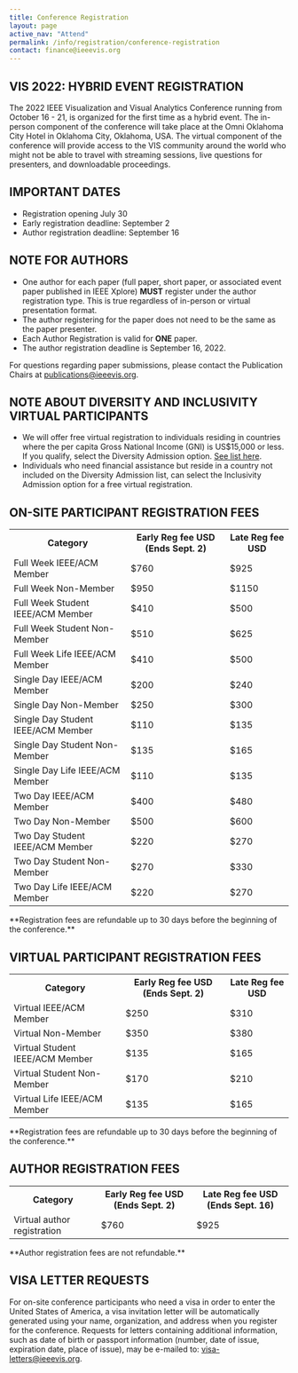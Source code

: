 ```yaml
---
title: Conference Registration
layout: page
active_nav: "Attend"
permalink: /info/registration/conference-registration
contact: finance@ieeevis.org
---
```


## VIS 2022: HYBRID EVENT REGISTRATION
The 2022 IEEE Visualization and Visual Analytics Conference running from October 16 - 21, is organized for the first time as a hybrid event. The in-person component of the conference will take place at the Omni Oklahoma City Hotel in Oklahoma City, Oklahoma, USA. The virtual component of the conference will provide access to the VIS community around the world who might not be able to travel with streaming sessions, live questions for presenters, and downloadable proceedings. 

## IMPORTANT DATES
<ul>
<li>Registration opening July 30</li>
<li>Early registration deadline: September 2</li>
<li>Author registration deadline: September 16</li>
</ul>

## NOTE FOR AUTHORS
<ul>
<li>One author for each paper (full paper, short paper, or associated event paper published in IEEE Xplore) <b>MUST</b> register under the author registration type. This is true regardless of in-person or virtual presentation format.</li>
<li>The author registering for the paper does not need to be the same as the paper presenter. 
<li>Each Author Registration is valid for <b>ONE</b> paper.</li>
<li>The author registration deadline is September 16, 2022.</li>
</ul>

For questions regarding paper submissions, please contact the Publication Chairs at <a href="mailto:publications@ieeevis.org">publications@ieeevis.org</a>.

## NOTE ABOUT DIVERSITY AND INCLUSIVITY VIRTUAL PARTICIPANTS
<ul>
<li>We will offer free virtual registration to individuals residing in countries where the per capita Gross National Income (GNI) is US$15,000 or less.  If you qualify, select the Diversity Admission option. <a href="https://www.ieee.org/membership/join/emember-countries.html">See list here</a>.</li>
<li>Individuals who need financial assistance but reside in a country not included on the Diversity Admission list, can select the Inclusivity Admission option for a free virtual registration.</li>
</ul>

## ON-SITE PARTICIPANT REGISTRATION FEES
<table>
  <tr>
    <th>Category</th>
    <th>Early Reg fee USD (Ends Sept. 2)</th>
    <th>Late Reg fee USD</th>
  </tr>
<tr>
    <td>Full Week IEEE/ACM Member</td>
    <td>$760</td>
    <td>$925</td>
</tr>
<tr>
    <td>Full Week Non-Member</td>
    <td>$950</td>
    <td>$1150</td>
</tr>
<tr>
    <td>Full Week Student IEEE/ACM Member</td>
    <td>$410</td>
    <td>$500</td>
</tr>
<tr>
    <td>Full Week Student Non-Member</td>
    <td>$510</td>
    <td>$625</td>
</tr>
<tr>
    <td>Full Week Life IEEE/ACM Member</td>
    <td>$410</td>
    <td>$500</td>
</tr>
<tr>
    <td>Single Day IEEE/ACM Member</td>
    <td>$200</td>
    <td>$240</td>
</tr>
<tr>
    <td>Single Day Non-Member</td>
    <td>$250</td>
    <td>$300</td>
</tr>
<tr>
    <td>Single Day Student IEEE/ACM Member</td>
    <td>$110</td>
    <td>$135</td>
</tr>
<tr>
    <td>Single Day Student Non-Member</td>
    <td>$135</td>
    <td>$165</td>
</tr>
<tr>
    <td>Single Day Life IEEE/ACM Member</td>
    <td>$110</td>
    <td>$135</td>
</tr>
<tr>
    <td>Two Day IEEE/ACM Member</td>
    <td>$400</td>
    <td>$480</td>
</tr>
<tr>
    <td>Two Day Non-Member</td>
    <td>$500</td>
    <td>$600</td>
</tr>
<tr>
    <td>Two Day Student IEEE/ACM Member</td>
    <td>$220</td>
    <td>$270</td>
</tr>
<tr>
    <td>Two Day Student Non-Member</td>
    <td>$270</td>
    <td>$330</td>
</tr>
<tr>
    <td>Two Day Life IEEE/ACM Member</td>
    <td>$220</td>
    <td>$270</td>
</tr>
</table>
**Registration fees are refundable up to 30 days before the beginning of the conference.**

## VIRTUAL PARTICIPANT REGISTRATION FEES
<table>
  <tr>
    <th>Category</th>
    <th>Early Reg fee USD (Ends Sept. 2)</th>
    <th>Late Reg fee USD</th>
  </tr>
<tr>
    <td>Virtual IEEE/ACM Member</td>
    <td>$250</td>
    <td>$310</td>
</tr>
<tr>
    <td>Virtual Non-Member</td>
    <td>$350</td>
    <td>$380</td>
</tr>
<tr>
    <td>Virtual Student IEEE/ACM Member</td>
    <td>$135</td>
    <td>$165</td>
</tr>
<tr>
    <td>Virtual Student Non-Member</td>
    <td>$170</td>
    <td>$210</td>
</tr>
<tr>
    <td>Virtual Life IEEE/ACM Member</td>
    <td>$135</td>
    <td>$165</td>
</tr>
</table>
**Registration fees are refundable up to 30 days before the beginning of the conference.**


## AUTHOR REGISTRATION FEES
<table>
  <tr>
    <th>Category</th>
    <th>Early Reg fee USD (Ends Sept. 2)</th>
    <th>Late Reg fee USD (Ends Sept. 16)</th>
  </tr>
<tr>
    <td>Virtual author registration</td>
    <td>$760</td>
    <td>$925</td>
</tr>
</table>
**Author registration fees are not refundable.**


## VISA LETTER REQUESTS
For on-site conference participants who need a visa in order to enter the United States of America, a visa invitation letter will be automatically generated using your name, organization, and address  when you register for the conference. Requests for letters containing additional information, such as date of birth or passport information (number, date of issue, expiration date, place of issue), may be e-mailed to: <a href="mailto:visa-letters@ieeevis.org"> visa-letters@ieeevis.org</a>. 
